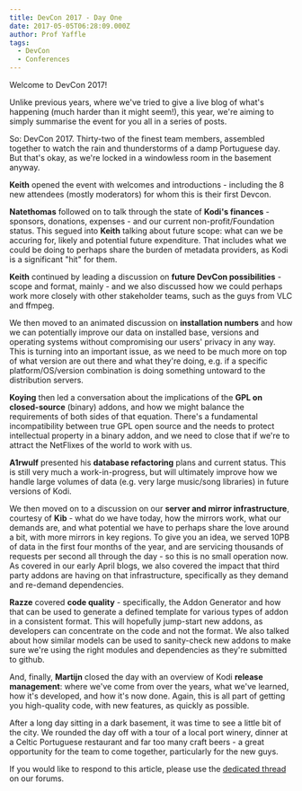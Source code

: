 ```yaml
---
title: DevCon 2017 - Day One
date: 2017-05-05T06:28:09.000Z
author: Prof Yaffle
tags:
  - DevCon
  - Conferences
---
```


Welcome to DevCon 2017!

Unlike previous years, where we've tried to give a live blog of what's happening (much harder than it might seem!), this year, we're aiming to simply summarise the event for you all in a series of posts.

So: DevCon 2017. Thirty-two of the finest team members, assembled together to watch the rain and thunderstorms of a damp Portuguese day. But that's okay, as we're locked in a windowless room in the basement anyway.

**Keith** opened the event with welcomes and introductions - including the 8 new attendees (mostly moderators) for whom this is their first Devcon.

**Natethomas** followed on to talk through the state of **Kodi's finances** - sponsors, donations, expenses - and our current non-profit/Foundation status. This segued into **Keith** talking about future scope: what can we be accuring for, likely and potential future expenditure. That includes what we could be doing to perhaps share the burden of metadata providers, as Kodi is a significant "hit" for them.

**Keith** continued by leading a discussion on **future DevCon possibilities** - scope and format, mainly - and we also discussed how we could perhaps work more closely with other stakeholder teams, such as the guys from VLC and ffmpeg.

We then moved to an animated discussion on **installation numbers** and how we can potentially improve our data on installed base, versions and operating systems without compromising our users' privacy in any way. This is turning into an important issue, as we need to be much more on top of what version are out there and what they're doing, e.g. if a specific platform/OS/version combination is doing something untoward to the distribution servers.

**Koying** then led a conversation about the implications of the **GPL on closed-source** (binary) addons, and how we might balance the requirements of both sides of that equation. There's a fundamental incompatibility between true GPL open source and the needs to protect intellectual property in a binary addon, and we need to close that if we're to attract the NetFlixes of the world to work with us.

**A1rwulf** presented his **database refactoring** plans and current status. This is still very much a work-in-progress, but will ultimately improve how we handle large volumes of data (e.g. very large music/song libraries) in future versions of Kodi.

We then moved on to a discussion on our **server and mirror infrastructure**, courtesy of **Kib** - what do we have today, how the mirrors work, what our demands are, and what potential we have to perhaps share the love around a bit, with more mirrors in key regions. To give you an idea, we served 10PB of data in the first four months of the year, and are servicing thousands of requests per second all through the day - so this is no small operation now. As covered in our early April blogs, we also covered the impact that third party addons are having on that infrastructure, specifically as they demand and re-demand dependencies.

**Razze** covered **code quality** - specifically, the Addon Generator and how that can be used to generate a defined template for various types of addon in a consistent format. This will hopefully jump-start new addons, as developers can concentrate on the code and not the format. We also talked about how similar models can be used to sanity-check new addons to make sure we're using the right modules and dependencies as they're submitted to github.

And, finally, **Martijn** closed the day with an overview of Kodi **release management**: where we've come from over the years, what we've learned, how it's developed, and how it's now done. Again, this is all part of getting you high-quality code, with new features, as quickly as possible.

After a long day sitting in a dark basement, it was time to see a little bit of the city. We rounded the day off with a tour of a local port winery, dinner at a Celtic Portuguese restaurant and far too many craft beers - a great opportunity for the team to come together, particularly for the new guys.

If you would like to respond to this article, please use the [dedicated thread](https://forum.kodi.tv/showthread.php?tid=313808) on our forums.
